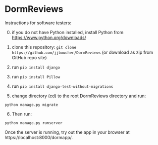 # DormReviews

Instructions for software testers:

0. if you do not have Python installed, install Python from https://www.python.org/downloads/
1. clone this repository: `git clone https://github.com/jjboucher/DormReviews` (or download as zip from GitHub repo site)

2. run `pip install django`
3. run `pip install Pillow`
4. run `pip install django-test-without-migrations`

5. change directory (cd) to the root DormReviews directory and run:

  `python manage.py migrate`

6. Then run:
 
  `python manage.py runserver`
  
Once the server is running, try out the app in your browser at https://localhost:8000/dormapp/.
